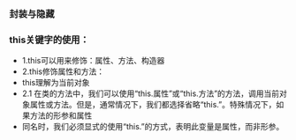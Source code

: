 ### 封装与隐藏
 ###  this关键字的使用：
* 1.this可以用来修饰：属性、方法、构造器
* 2.this修饰属性和方法：
* this理解为当前对象
* 2.1 在类的方法中，我们可以使用“this.属性”或“this.方法”的方法，调用当前对象属性或方法。但是，通常情况下，我们都选择省略“this.”。特殊情况下，如果方法的形参和属性
* 同名时，我们必须显式的使用“this.”的方式，表明此变量是属性，而非形参。
